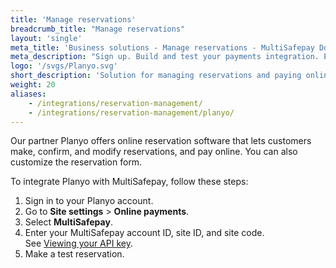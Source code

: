 ```yaml
---
title: 'Manage reservations'
breadcrumb_title: "Manage reservations"
layout: 'single'
meta_title: 'Business solutions - Manage reservations - MultiSafepay Docs'
meta_description: "Sign up. Build and test your payments integration. Explore our products and services. Use our API Reference, SDKs, and wrappers. Get support."
logo: '/svgs/Planyo.svg'
short_description: 'Solution for managing reservations and paying online by our partner Planyo.'
weight: 20
aliases:
    - /integrations/reservation-management/
    - /integrations/reservation-management/planyo/
---
```


Our partner Planyo offers online reservation software that lets customers make, confirm, and modify reservations, and pay online. You can also customize the reservation form. 

To integrate Planyo with MultiSafepay, follow these steps:

1. Sign in to your Planyo account.
2. Go to **Site settings** > **Online payments**.
3. Select **MultiSafepay**.
4. Enter your MultiSafepay account ID, site ID, and site code.  
    See [Viewing your API key](/getting-started/set-up-your-account/user-guide/viewing-your-api-key).
5. Make a test reservation. 